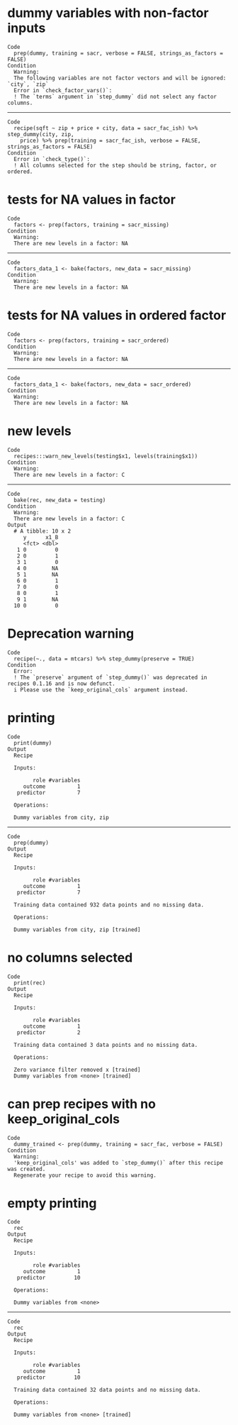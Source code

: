 # dummy variables with non-factor inputs

    Code
      prep(dummy, training = sacr, verbose = FALSE, strings_as_factors = FALSE)
    Condition
      Warning:
      The following variables are not factor vectors and will be ignored: `city`, `zip`
      Error in `check_factor_vars()`:
      ! The `terms` argument in `step_dummy` did not select any factor columns.

---

    Code
      recipe(sqft ~ zip + price + city, data = sacr_fac_ish) %>% step_dummy(city, zip,
        price) %>% prep(training = sacr_fac_ish, verbose = FALSE, strings_as_factors = FALSE)
    Condition
      Error in `check_type()`:
      ! All columns selected for the step should be string, factor, or ordered.

# tests for NA values in factor

    Code
      factors <- prep(factors, training = sacr_missing)
    Condition
      Warning:
      There are new levels in a factor: NA

---

    Code
      factors_data_1 <- bake(factors, new_data = sacr_missing)
    Condition
      Warning:
      There are new levels in a factor: NA

# tests for NA values in ordered factor

    Code
      factors <- prep(factors, training = sacr_ordered)
    Condition
      Warning:
      There are new levels in a factor: NA

---

    Code
      factors_data_1 <- bake(factors, new_data = sacr_ordered)
    Condition
      Warning:
      There are new levels in a factor: NA

# new levels

    Code
      recipes:::warn_new_levels(testing$x1, levels(training$x1))
    Condition
      Warning:
      There are new levels in a factor: C

---

    Code
      bake(rec, new_data = testing)
    Condition
      Warning:
      There are new levels in a factor: C
    Output
      # A tibble: 10 x 2
         y      x1_B
         <fct> <dbl>
       1 0         0
       2 0         1
       3 1         0
       4 0        NA
       5 1        NA
       6 0         1
       7 0         0
       8 0         1
       9 1        NA
      10 0         0

# Deprecation warning

    Code
      recipe(~., data = mtcars) %>% step_dummy(preserve = TRUE)
    Condition
      Error:
      ! The `preserve` argument of `step_dummy()` was deprecated in recipes 0.1.16 and is now defunct.
      i Please use the `keep_original_cols` argument instead.

# printing

    Code
      print(dummy)
    Output
      Recipe
      
      Inputs:
      
            role #variables
         outcome          1
       predictor          7
      
      Operations:
      
      Dummy variables from city, zip

---

    Code
      prep(dummy)
    Output
      Recipe
      
      Inputs:
      
            role #variables
         outcome          1
       predictor          7
      
      Training data contained 932 data points and no missing data.
      
      Operations:
      
      Dummy variables from city, zip [trained]

# no columns selected

    Code
      print(rec)
    Output
      Recipe
      
      Inputs:
      
            role #variables
         outcome          1
       predictor          2
      
      Training data contained 3 data points and no missing data.
      
      Operations:
      
      Zero variance filter removed x [trained]
      Dummy variables from <none> [trained]

# can prep recipes with no keep_original_cols

    Code
      dummy_trained <- prep(dummy, training = sacr_fac, verbose = FALSE)
    Condition
      Warning:
      'keep_original_cols' was added to `step_dummy()` after this recipe was created.
      Regenerate your recipe to avoid this warning.

# empty printing

    Code
      rec
    Output
      Recipe
      
      Inputs:
      
            role #variables
         outcome          1
       predictor         10
      
      Operations:
      
      Dummy variables from <none>

---

    Code
      rec
    Output
      Recipe
      
      Inputs:
      
            role #variables
         outcome          1
       predictor         10
      
      Training data contained 32 data points and no missing data.
      
      Operations:
      
      Dummy variables from <none> [trained]

